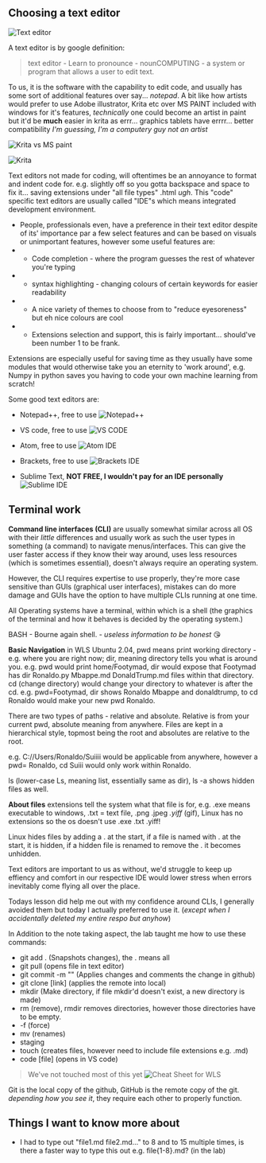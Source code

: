 ## Choosing a text editor


![Text editor](https://kinsta.com/wp-content/uploads/2019/03/notepad-plus-plus-text-editor-1-1.png)

A text editor is by google definition:

  > text editor -
  > Learn to pronounce - 
  > nounCOMPUTING -
  > a system or program that allows a user to edit text.

To us, it is the software with the capability to edit code, and usually has some sort of additional features over say... *notepad*. A bit like how artists would prefer to use Adobe illustrator, Krita etc over MS PAINT included with windows for it's features, *technically* one could become an artist in paint but it'd be **much** easier in krita as errr... graphics tablets have errrr... better compatibility *I'm guessing, I'm a computery guy not an artist*

![Krita vs MS paint](https://preview.redd.it/hs5ra12f3y881.png?width=640&crop=smart&auto=webp&s=c3500929b36b700e85ebf063d38a48a18e4c8aa3) 

![Krita](https://krita.org/wp-content/uploads/2019/08/krita-ui-40.png)

Text editors not made for coding, will oftentimes be an annoyance to format and indent code for. e.g. slightly off so you gotta backspace and space to fix it... saving extensions under "all file types" .html *ugh*. This "code" specific text editors are usually called "IDE"s which means integrated development environment.

- People, professionals even, have a preference in their text editor despite of its' importance par a few select features and can be based on visuals or unimportant features, however some useful features are:
- - Code completion - where the program guesses the rest of whatever you're typing
- - syntax highlighting - changing colours of certain keywords for easier readability
- - A nice variety of themes to choose from to "reduce eyesoreness" but eh nice colours are cool
- - Extensions selection and support, this is fairly important... should've been number 1 to be frank.

Extensions are especially useful for saving time as they usually have some modules that would otherwise take you an eternity to 'work around', e.g. Numpy in python saves you having to code your own machine learning from scratch!

Some good text editors are:

* Notepad++, free to use
![Notepad++](https://i.pcmag.com/imagery/articles/01rBnPopClrTbcmGbFMDwIE-1..v1597666892.jpg)

* VS code, free to use
![VS CODE](https://code.visualstudio.com/opengraphimg/opengraph-home.png)

* Atom, free to use
![Atom IDE](https://lunaticthinker.me/wp-content/uploads/2016/05/atom.jpg)

* Brackets, free to use
![Brackets IDE](https://www.omgubuntu.co.uk/wp-content/uploads/2017/07/brackets-for-linux.jpg)

* Sublime Text, **NOT FREE, I wouldn't pay for an IDE personally** 
![Sublime IDE](https://cdn.britannica.com/96/198296-050-65D1A810/Clowns-tour-Ringling-Bros-Barnum-Atlanta-2017.jpg)

## Terminal work

**Command line interfaces (CLI)** are usually somewhat similar across all OS with their *little* differences and usually work as such the user types in something (a command) to navigate menus/interfaces. This can give the user faster access if they know their way around, uses less resources (which is sometimes essential), doesn't always require an operating system.

However, the CLI requires expertise to use properly, they're more case sensitive than GUIs (graphical user interfaces), mistakes can do more damage and GUIs have the option to have multiple CLIs running at one time.

All Operating systems have a terminal, within which is a shell (the graphics of the terminal and how it behaves is decided by the operating system.)

BASH - Bourne again shell. - *useless information to be honest* 😘

**Basic Navigation** in WLS Ubuntu 2.04, pwd means print working directory - e.g. where you are right now; dir, meaning directory tells you what is around you. e.g. pwd would print home/Footymad, dir would expose that Footymad has dir Ronaldo.py Mbappe.md DonaldTrump.md files within that directory. cd (change directory) would change your directory to whatever is after the cd. e.g. pwd=Footymad, dir shows Ronaldo Mbappe and donaldtrump, to cd Ronaldo would make your new pwd Ronaldo.

There are two types of paths - relative and absolute. Relative is from your current pwd, absolute meaning from anywhere. Files are kept in a hierarchical style, topmost being the root and absolutes are relative to the root.

e.g. C://Users/Ronaldo/Suiiii would be applicable from anywhere, however a pwd= Ronaldo, cd Suiii would only work within Ronaldo. 

ls (lower-case Ls, meaning list, essentially same as dir), ls -a shows hidden files as well.

**About files** extensions tell the system what that file is for, e.g. .exe means executable to windows, .txt = text file, .png .jpeg *.yiff* (gif), Linux has no extensions so the os doesn't use .exe .txt .yiff!

Linux hides files by adding a . at the start, if a file is named with . at the start, it is hidden, if a hidden file is renamed to remove the . it becomes unhidden.

Text editors are important to us as without, we'd struggle to keep up effiency and comfort in our respective IDE would lower stress when errors inevitably come flying all over the place.

Todays lesson did help me out with my confidence around CLIs, I generally avoided them but today I actually preferred to use it. (*except when I accidentally deleted my entire respo but anyhow*)

In Addition to the note taking aspect, the lab taught me how to use these commands:

- git add . (Snapshots changes), the . means all
- git pull (opens file in text editor)
- git commit -m "" (Applies changes and comments the change in github)
- git clone [link] (applies the remote into local)
- mkdir (Make directory, if file mkdir'd doesn't exist, a new directory is made)
- rm (remove), rmdir removes directories, however those directories have to be empty.
- -f (force) 
- mv (renames)
- staging
- touch (creates files, however need to include file extensions e.g. .md)
- code [file] (opens in VS code)

> We've not touched most of this yet
![Cheat Sheet for WLS](https://i.redd.it/rl0fe7r6zku11.jpg)

Git is the local copy of the github, GitHub is the remote copy of the git. *depending how you see it*, they require each other to properly function.

## Things I want to know more about

- I had to type out "file1.md file2.md..." to 8 and to 15 multiple times, is there a faster way to type this out e.g. file{1-8}.md? (in the lab)

